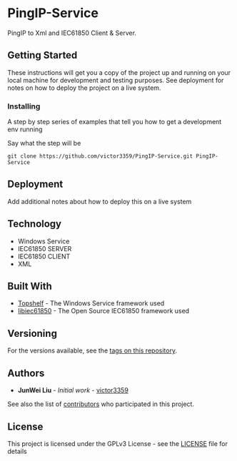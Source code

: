 # PingIP-Service

PingIP to Xml and IEC61850 Client & Server.

## Getting Started

These instructions will get you a copy of the project up and running on your local machine for development and testing purposes. See deployment for notes on how to deploy the project on a live system.

### Installing

A step by step series of examples that tell you how to get a development env running

Say what the step will be

```
git clone https://github.com/victor3359/PingIP-Service.git PingIP-Service
```

## Deployment

Add additional notes about how to deploy this on a live system

## Technology

* Windows Service
* IEC61850 SERVER
* IEC61850 CLIENT
* XML

## Built With

* [Topshelf](http://topshelf-project.com/) - The Windows Service framework used
* [libiec61850](http://libiec61850.com/libiec61850/) - The Open Source IEC61850 framework used

## Versioning

For the versions available, see the [tags on this repository](https://github.com/victor3359/PingIP-Service/tags). 

## Authors

* **JunWei Liu** - *Initial work* - [victor3359](https://github.com/victor3359)

See also the list of [contributors](https://github.com/victor3359/PingIP-Service/contributors) who participated in this project.

## License

This project is licensed under the GPLv3 License - see the [LICENSE](LICENSE) file for details
